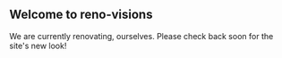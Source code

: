 ## Welcome to reno-visions

We are currently renovating, ourselves. Please check back soon for the site's new look!

